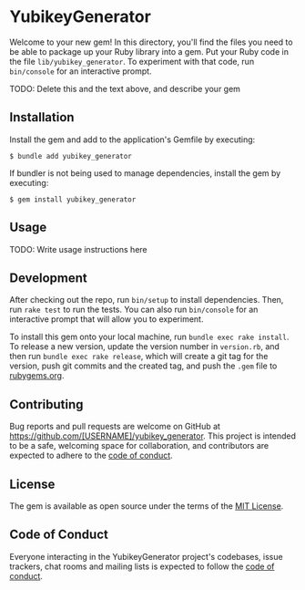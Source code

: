 # YubikeyGenerator

Welcome to your new gem! In this directory, you'll find the files you need to be able to package up your Ruby library into a gem. Put your Ruby code in the file `lib/yubikey_generator`. To experiment with that code, run `bin/console` for an interactive prompt.

TODO: Delete this and the text above, and describe your gem

## Installation

Install the gem and add to the application's Gemfile by executing:

    $ bundle add yubikey_generator

If bundler is not being used to manage dependencies, install the gem by executing:

    $ gem install yubikey_generator

## Usage

TODO: Write usage instructions here

## Development

After checking out the repo, run `bin/setup` to install dependencies. Then, run `rake test` to run the tests. You can also run `bin/console` for an interactive prompt that will allow you to experiment.

To install this gem onto your local machine, run `bundle exec rake install`. To release a new version, update the version number in `version.rb`, and then run `bundle exec rake release`, which will create a git tag for the version, push git commits and the created tag, and push the `.gem` file to [rubygems.org](https://rubygems.org).

## Contributing

Bug reports and pull requests are welcome on GitHub at https://github.com/[USERNAME]/yubikey_generator. This project is intended to be a safe, welcoming space for collaboration, and contributors are expected to adhere to the [code of conduct](https://github.com/[USERNAME]/yubikey_generator/blob/master/CODE_OF_CONDUCT.md).

## License

The gem is available as open source under the terms of the [MIT License](https://opensource.org/licenses/MIT).

## Code of Conduct

Everyone interacting in the YubikeyGenerator project's codebases, issue trackers, chat rooms and mailing lists is expected to follow the [code of conduct](https://github.com/[USERNAME]/yubikey_generator/blob/master/CODE_OF_CONDUCT.md).
